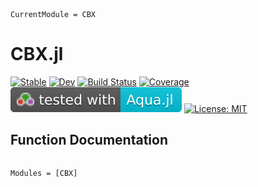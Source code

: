 ```@meta
CurrentModule = CBX
```

# CBX.jl

[![Stable](https://img.shields.io/badge/docs-stable-blue.svg)](https://PdIPS.github.io/CBX.jl/stable/)
[![Dev](https://img.shields.io/badge/docs-dev-blue.svg)](https://PdIPS.github.io/CBX.jl/dev/)
[![Build Status](https://github.com/PdIPS/CBX.jl/actions/workflows/CI.yml/badge.svg?branch=main)](https://github.com/PdIPS/CBX.jl/actions/workflows/CI.yml?query=branch%3Amain)
[![Coverage](https://codecov.io/gh/PdIPS/CBX.jl/branch/main/graph/badge.svg)](https://codecov.io/gh/PdIPS/CBX.jl)
[![Aqua](https://raw.githubusercontent.com/JuliaTesting/Aqua.jl/master/badge.svg)](https://github.com/JuliaTesting/Aqua.jl)
[![License: MIT](https://img.shields.io/badge/License-MIT-yellow.svg)](https://opensource.org/licenses/MIT)

## Function Documentation

```@index
```

```@autodocs
Modules = [CBX]
```